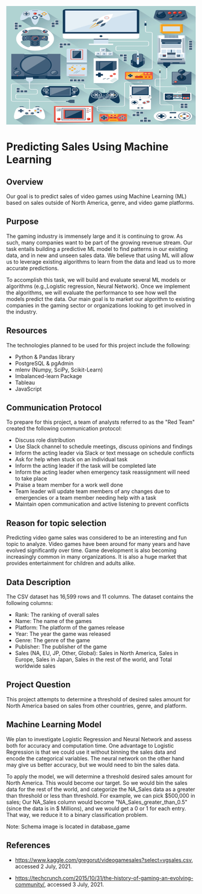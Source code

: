 ![readme1.PNG](images/readme6.png)

# Predicting Sales Using Machine Learning

 
## Overview

Our goal is to predict sales of video games using Machine Learning (ML) based on sales outside of North America, genre, and video game platforms.


## Purpose

The gaming industry is immensely large and it is continuing to grow. As such, many companies want to be part of the growing revenue stream. Our task entails building a predictive ML model to find patterns in our existing data, and in new and unseen sales data. We believe that using ML will allow us to leverage existing algorithms to learn from the data and lead us to more accurate predictions.

To accomplish this task, we will build and evaluate several ML models or algorithms (e.g.,Logistic regression, Neural Network). Once we implement the algorithms, we will evaluate the performance to see how well the models predict the data. Our main goal is to market our algorithm to existing companies in the gaming sector or organizations looking to get involved in the industry.


## Resources

The technologies planned to be used for this project include the following:

- Python & Pandas library
- PostgreSQL & pgAdmin 
- mlenv (Numpy, SciPy, Scikit-Learn)
- Imbalanced-learn Package
- Tableau
- JavaScript


## Communication Protocol

To prepare for this project, a team of analysts referred to as the "Red Team" created the following communication protocol: 

- Discuss role distribution
- Use Slack channel to schedule meetings, discuss opinions and findings 
- Inform the acting leader via Slack or text message on schedule conflicts
- Ask for help when stuck on an individual task
- Inform the acting leader if the task will be completed late
- Inform the acting leader when emergency task reassignment will need to take place
- Praise a team member for a work well done
- Team leader will update team members of any changes due to emergencies or a team member needing help with a task
- Maintain open communication and active listening to prevent conflicts 


## Reason for topic selection

Predicting video game sales was considered to be an interesting and fun topic to analyze. Video games have been around for many years and have evolved significantly over time. Game development is also becoming increasingly common in many organizations. It is also a huge market that provides entertainment for children and adults alike. 


## Data Description

The CSV dataset has 16,599 rows and 11 columns. The dataset contains the following columns:
- Rank: The ranking of overall sales
- Name: The name of the games
- Platform: The platform of the games release
- Year: The year the game was released
- Genre: The genre of the game
- Publisher: The publisher of the game
- Sales (NA, EU, JP, Other, Global): Sales in North America, Sales in Europe, Sales in Japan, Sales in the rest of the world, and Total worldwide sales

## Project Question

This project attempts to determine a threshold of desired sales amount for North America based on sales from other countries, genre, and platform.

## Machine Learning Model

We plan to investigate Logistic Regression and Neural Network and assess both for accuracy and computation time. One advantage to Logistic Regression is that we could use it without binning the sales data and encode the categorical variables. The neural network on the other hand may give us better accuracy, but we would need to bin the sales data. 

To apply the model, we will determine a threshold desired sales amount for North America. This would become our target. So we would bin the sales data for the rest of the world, and categorize the NA_Sales data as a greater than threshold or less than threshold. For example, we can pick $500,000 in sales; Our NA_Sales column would become "NA_Sales_greater_than_0.5" (since the data is in $ Millions), and we would get a 0 or 1 for each entry. That way, we reduce it to a binary classification problem.

Note: Schema image is located in database_game

## References

- <https://www.kaggle.com/gregorut/videogamesales?select=vgsales.csv>, accessed 2 July, 2021.

- <https://techcrunch.com/2015/10/31/the-history-of-gaming-an-evolving-community/>, accessed 3 July, 2021.
